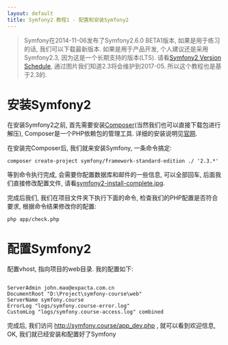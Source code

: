 ```yaml
---
layout: default
title: Symfony2 教程1 - 配置和安装Symfony2
---
```


> Symfony在2014-11-06发布了Symfony2.6.0 BETA1版本, 如果是用于练习的话, 我们可以下载最新版本. 如果是用于产品开发, 个人建议还是采用Symfony2.3, 因为这是一个长期支持的版本(LTS). 请看[Symfony2 Version Schedule](/images/symfony2-version-schedule.jpg), 通过图片我们知道2.3将会维护到2017-05. 所以这个教程也是基于2.3的.

安装Symfony2
============

在安装Symfony2之前, 首先需要安装[Composer](http://getcomposer.org/)(当然我们也可以直接下载包进行解压), Composer是一个PHP依赖包的管理工具. 详细的安装说明见[官网](https://getcomposer.org/download/).

在安装完Composer后, 我们就来安装Symfony, 一条命令搞定:
<pre><code>composer create-project symfony/framework-standard-edition ./ '2.3.*'</code></pre>

等到命令执行完成, 会需要你配置数据库和邮件的一些信息, 可以全部回车, 后面我们直接修改配置文件, 请看[symfony2-install-complete.jpg](/images/symfony2-install-complete.jpg).

完成后我们, 我们在项目文件夹下执行下面的命令, 检查我们的PHP配置是否符合要求, 根据命令结果修改你的配置:
<pre><code>php app/check.php</code></pre>

配置Symfony2
============
配置vhost, 指向项目的web目录. 我的配置如下:
<pre><code>
ServerAdmin john.mao@expacta.com.cn
DocumentRoot "D:\Project\symfony-course\web"
ServerName symfony.course
ErrorLog "logs/symfony.course-error.log"
CustomLog "logs/symfony.course-access.log" combined
</code></pre>

完成后, 我们访问 http://symfony.course/app_dev.php , 就可以看到欢迎信息, OK, 我们就已经安装和配置好了Symfony